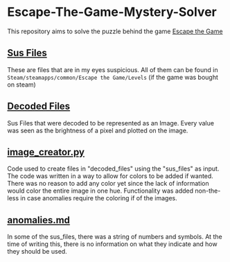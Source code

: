 # Escape-The-Game-Mystery-Solver

This repository aims to solve the puzzle behind the game [Escape the Game](https://store.steampowered.com/app/542310/Escape_the_Game/)

## [Sus Files](sus_files/)
These are files that are in my eyes suspicious. All of them can be found in `Steam/steamapps/common/Escape the Game/Levels` (if the game was bought on steam)

## [Decoded Files](decoded_files/)
Sus Files that were decoded to be represented as an Image. Every value was seen as the brightness of a pixel and plotted on the image.

## [image_creator.py](image_creator.py)
Code used to create files in "decoded_files" using the "sus_files" as input. The code was written in a way to allow for colors to be added if wanted. There was no reason to add any color yet since the lack of information would color the entire image in one hue. Functionality was added non-the-less in case anomalies require the coloring if of the images.

## [anomalies.md](anomalies.md)
In some of the sus_files, there was a string of numbers and symbols. At the time of writing this, there is no information on what they indicate and how they should be used.